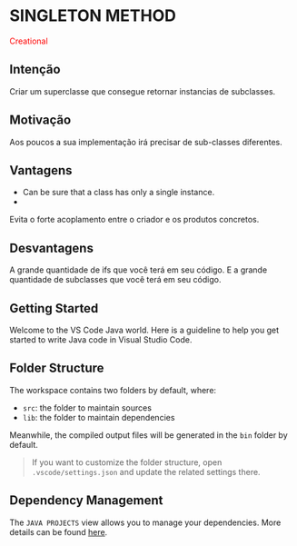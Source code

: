 <h1>SINGLETON METHOD</h1>

<span style="color: red">Creational</span>

<h2>Intenção</h2>

Criar um superclasse que consegue retornar instancias de subclasses.

<h2>Motivação</h2>

Aos poucos a sua implementação irá precisar de sub-classes diferentes.

<h2>Vantagens</h2>

* Can be sure that a class has only a single instance.
* 

Evita o forte acoplamento entre o criador 
e os produtos concretos.

<h2>Desvantagens</h2>

A grande quantidade de ifs que você terá em seu código.
E a grande quantidade de subclasses que você terá em seu código.


## Getting Started

Welcome to the VS Code Java world. Here is a guideline to help you get started to write Java code in Visual Studio Code.

## Folder Structure

The workspace contains two folders by default, where:

- `src`: the folder to maintain sources
- `lib`: the folder to maintain dependencies

Meanwhile, the compiled output files will be generated in the `bin` folder by default.

> If you want to customize the folder structure, open `.vscode/settings.json` and update the related settings there.

## Dependency Management

The `JAVA PROJECTS` view allows you to manage your dependencies. More details can be found [here](https://github.com/microsoft/vscode-java-dependency#manage-dependencies).
